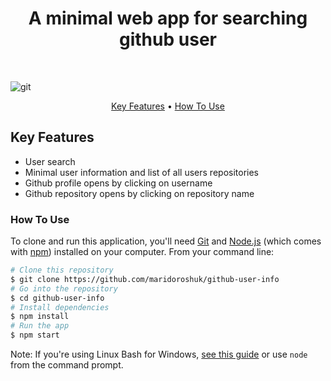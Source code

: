 <h1 align="center"> A minimal web app for searching github user</h1>
<br>

![git](https://user-images.githubusercontent.com/59647513/166963168-982221dd-e3ff-49c1-8118-bc08a07dce4d.gif)


<p align="center">
  <a href="#key-features">Key Features</a> •
  <a href="#how-to-use">How To Use</a> 
</p>

## Key Features

- User search
- Minimal user information and list of all users repositories
- Github profile opens by clicking on username
- Github repository opens by clicking on repository name

### How To Use

To clone and run this application, you'll need [Git](https://git-scm.com) and [Node.js](https://nodejs.org/en/download/) (which comes with [npm](http://npmjs.com)) installed on your computer. From your command line:

```bash
# Clone this repository
$ git clone https://github.com/maridoroshuk/github-user-info
# Go into the repository
$ cd github-user-info
# Install dependencies
$ npm install
# Run the app
$ npm start
```

Note: If you're using Linux Bash for Windows, [see this guide](https://www.howtogeek.com/261575/how-to-run-graphical-linux-desktop-applications-from-windows-10s-bash-shell/) or use `node` from the command prompt.
